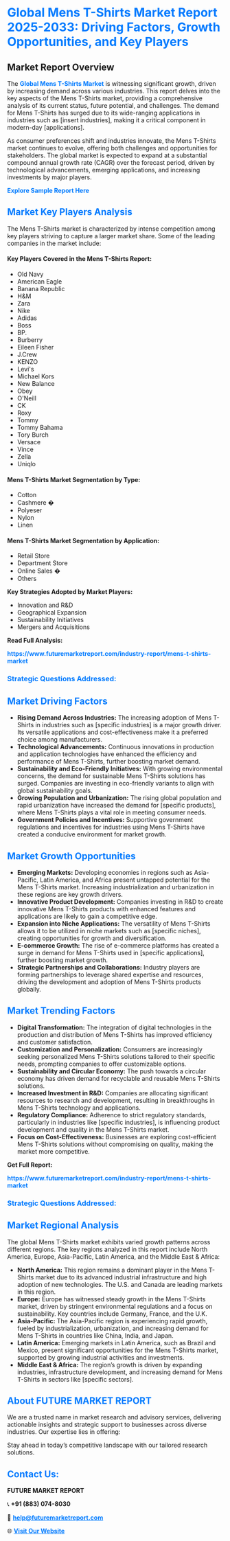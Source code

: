 <h1 style="color: #007BFF;">Global Mens T-Shirts Market Report 2025-2033: Driving Factors, Growth Opportunities, and Key Players</h1>

<section id="overview">
<h2>Market Report Overview</h2>
<p>The <a href="https://www.futuremarketreport.com/industry-report/mens-t-shirts-market" style="color: #007BFF; text-decoration: none;"><strong>Global Mens T-Shirts Market</strong></a> is witnessing significant growth, driven by increasing demand across various industries. This report delves into the key aspects of the Mens T-Shirts market, providing a comprehensive analysis of its current status, future potential, and challenges. The demand for Mens T-Shirts has surged due to its wide-ranging applications in industries such as [insert industries], making it a critical component in modern-day [applications].</p>
<p>As consumer preferences shift and industries innovate, the Mens T-Shirts market continues to evolve, offering both challenges and opportunities for stakeholders. The global market is expected to expand at a substantial compound annual growth rate (CAGR) over the forecast period, driven by technological advancements, emerging applications, and increasing investments by major players.</p>
</section>

<section id="overview">
<p><a href="https://www.futuremarketreport.com/request-sample/reportId=102121" style="color: #007BFF; text-decoration: none;"><strong>Explore Sample Report Here</strong></a></p>
</section>

<section id="key-players">
<h2 style="color: #007BFF;">Market Key Players Analysis</h2>
<p>The Mens T-Shirts market is characterized by intense competition among key players striving to capture a larger market share. Some of the leading companies in the market include:</p>
<h4>Key Players Covered in the Mens T-Shirts Report:</h4>
<ul><li>Old Navy</li><li>American Eagle</li><li>Banana Republic</li><li>H&amp;M</li><li>Zara</li><li>Nike</li><li>Adidas</li><li>Boss</li><li>BP.</li><li>Burberry</li><li>Eileen Fisher</li><li>J.Crew</li><li>KENZO</li><li>Levi&#039;s</li><li>Michael Kors</li><li>New Balance</li><li>Obey</li><li>O&#039;Neill</li><li>CK</li><li>Roxy</li><li>Tommy</li><li>Tommy Bahama</li><li>Tory Burch</li><li>Versace</li><li>Vince</li><li>Zella</li><li>Uniqlo</li></ul>
<h4>Mens T-Shirts Market Segmentation by Type:</h4>
<ul><li>Cotton</li><li>Cashmere �</li><li>Polyeser</li><li>Nylon</li><li>Linen</li></ul>

<h4>Mens T-Shirts Market Segmentation by Application:</h4>
<ul><li>Retail Store</li><li>Department Store</li><li>Online Sales �</li><li>Others</li></ul>
<p><strong>Key Strategies Adopted by Market Players:</strong></p>
<ul>
<li>Innovation and R&D</li>
<li>Geographical Expansion</li>
<li>Sustainability Initiatives</li>
<li>Mergers and Acquisitions</li>
</ul>
</section>

<section>
<p><strong>Read Full Analysis: </strong></p><a href="https://www.futuremarketreport.com/industry-report/mens-t-shirts-market" style="color: #007BFF; text-decoration: none;"><strong>https://www.futuremarketreport.com/industry-report/mens-t-shirts-market</strong></a>
<h3 style="color: #007BFF;">Strategic Questions Addressed:</h3>
</section>

<section id="driving-factors">
<h2 style="color: #007BFF;">Market Driving Factors</h2>
<ul>
<li><strong>Rising Demand Across Industries:</strong> The increasing adoption of Mens T-Shirts in industries such as [specific industries] is a major growth driver. Its versatile applications and cost-effectiveness make it a preferred choice among manufacturers.</li>
<li><strong>Technological Advancements:</strong> Continuous innovations in production and application technologies have enhanced the efficiency and performance of Mens T-Shirts, further boosting market demand.</li>
<li><strong>Sustainability and Eco-Friendly Initiatives:</strong> With growing environmental concerns, the demand for sustainable Mens T-Shirts solutions has surged. Companies are investing in eco-friendly variants to align with global sustainability goals.</li>
<li><strong>Growing Population and Urbanization:</strong> The rising global population and rapid urbanization have increased the demand for [specific products], where Mens T-Shirts plays a vital role in meeting consumer needs.</li>
<li><strong>Government Policies and Incentives:</strong> Supportive government regulations and incentives for industries using Mens T-Shirts have created a conducive environment for market growth.</li>
</ul>
</section>

<section id="growth-opportunities">
<h2 style="color: #007BFF;">Market Growth Opportunities</h2>
<ul>
<li><strong>Emerging Markets:</strong> Developing economies in regions such as Asia-Pacific, Latin America, and Africa present untapped potential for the Mens T-Shirts market. Increasing industrialization and urbanization in these regions are key growth drivers.</li>
<li><strong>Innovative Product Development:</strong> Companies investing in R&D to create innovative Mens T-Shirts products with enhanced features and applications are likely to gain a competitive edge.</li>
<li><strong>Expansion into Niche Applications:</strong> The versatility of Mens T-Shirts allows it to be utilized in niche markets such as [specific niches], creating opportunities for growth and diversification.</li>
<li><strong>E-commerce Growth:</strong> The rise of e-commerce platforms has created a surge in demand for Mens T-Shirts used in [specific applications], further boosting market growth.</li>
<li><strong>Strategic Partnerships and Collaborations:</strong> Industry players are forming partnerships to leverage shared expertise and resources, driving the development and adoption of Mens T-Shirts products globally.</li>
</ul>
</section>

<section id="trending-factors">
<h2 style="color: #007BFF;">Market Trending Factors</h2>
<ul>
<li><strong>Digital Transformation:</strong> The integration of digital technologies in the production and distribution of Mens T-Shirts has improved efficiency and customer satisfaction.</li>
<li><strong>Customization and Personalization:</strong> Consumers are increasingly seeking personalized Mens T-Shirts solutions tailored to their specific needs, prompting companies to offer customizable options.</li>
<li><strong>Sustainability and Circular Economy:</strong> The push towards a circular economy has driven demand for recyclable and reusable Mens T-Shirts solutions.</li>
<li><strong>Increased Investment in R&D:</strong> Companies are allocating significant resources to research and development, resulting in breakthroughs in Mens T-Shirts technology and applications.</li>
<li><strong>Regulatory Compliance:</strong> Adherence to strict regulatory standards, particularly in industries like [specific industries], is influencing product development and quality in the Mens T-Shirts market.</li>
<li><strong>Focus on Cost-Effectiveness:</strong> Businesses are exploring cost-efficient Mens T-Shirts solutions without compromising on quality, making the market more competitive.</li>
</ul>
</section>

<section>
<p><strong>Get Full Report: </strong></p><a href="https://www.futuremarketreport.com/industry-report/mens-t-shirts-market" style="color: #007BFF; text-decoration: none;"><strong>https://www.futuremarketreport.com/industry-report/mens-t-shirts-market</strong></a>
<h3 style="color: #007BFF;">Strategic Questions Addressed:</h3>
</section>


<section id="regional-analysis">
<h2 style="color: #007BFF;">Market Regional Analysis</h2>
<p>The global Mens T-Shirts market exhibits varied growth patterns across different regions. The key regions analyzed in this report include North America, Europe, Asia-Pacific, Latin America, and the Middle East & Africa:</p>
<ul>
<li><strong>North America:</strong> This region remains a dominant player in the Mens T-Shirts market due to its advanced industrial infrastructure and high adoption of new technologies. The U.S. and Canada are leading markets in this region.</li>
<li><strong>Europe:</strong> Europe has witnessed steady growth in the Mens T-Shirts market, driven by stringent environmental regulations and a focus on sustainability. Key countries include Germany, France, and the U.K.</li>
<li><strong>Asia-Pacific:</strong> The Asia-Pacific region is experiencing rapid growth, fueled by industrialization, urbanization, and increasing demand for Mens T-Shirts in countries like China, India, and Japan.</li>
<li><strong>Latin America:</strong> Emerging markets in Latin America, such as Brazil and Mexico, present significant opportunities for the Mens T-Shirts market, supported by growing industrial activities and investments.</li>
<li><strong>Middle East & Africa:</strong> The region’s growth is driven by expanding industries, infrastructure development, and increasing demand for Mens T-Shirts in sectors like [specific sectors].</li>
</ul>
</section>

<footer>
<h2 style="color: #007BFF;">About FUTURE MARKET REPORT</h2>
<p>We are a trusted name in market research and advisory services, delivering actionable insights and strategic support to businesses across diverse industries. Our expertise lies in offering:</p>

<p>Stay ahead in today’s competitive landscape with our tailored research solutions.</p>

<h2 style="color: #007BFF;">Contact Us:</h2>
<p><strong>FUTURE MARKET REPORT</strong></p>
<p>📞 <strong>+91 (883) 074-8030</strong></p>
<p>📧 <strong><a href="mailto:help@futuremarketreport.com" style="color: #007BFF;">help@futuremarketreport.com</a></strong></p>
<p>🌐 <strong><a href="https://www.futuremarketreport.com/" style="color: #007BFF;">Visit Our Website</a></strong></p>
</footer>